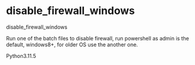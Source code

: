 # disable_firewall_windows
disable_firewall_windows


Run one of the batch files to disable firewall, run powershell as admin is the default, windows8+, for older OS use the another one.



Python3.11.5
